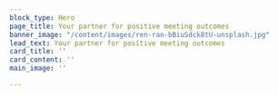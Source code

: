 ```yaml
---
block_type: Hero
page_title: Your partner for positive meeting outcomes
banner_image: "/content/images/ren-ran-bBiuSdck8tU-unsplash.jpg"
lead_text: Your partner for positive meeting outcomes
card_title: ''
card_content: ''
main_image: ''

---
```

